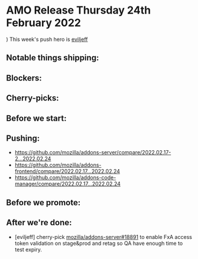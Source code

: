 # AMO Release Thursday 24th February 2022
)
This week's push hero is [eviljeff](https://github.com/eviljeff)

## Notable things shipping:

## Blockers:

## Cherry-picks:

## Before we start:

## Pushing:

- https://github.com/mozilla/addons-server/compare/2022.02.17-2...2022.02.24
- https://github.com/mozilla/addons-frontend/compare/2022.02.17...2022.02.24
- https://github.com/mozilla/addons-code-manager/compare/2022.02.17...2022.02.24

## Before we promote:

## After we're done:
- [eviljeff] cherry-pick [mozilla/addons-server#18891](https://github.com/mozilla/addons-server/pull/18891) to enable FxA access token validation on stage&prod and retag so QA have enough time to test expiry.
